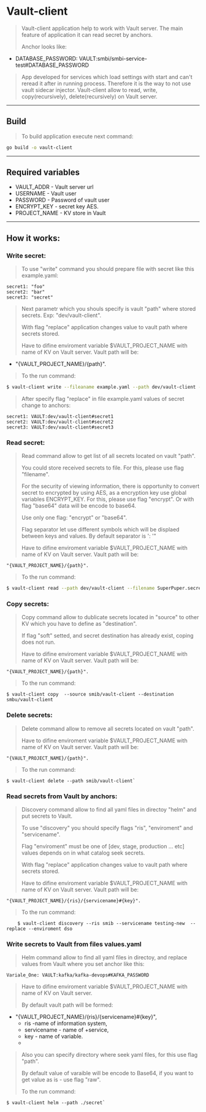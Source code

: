 # Vault-client
> Vault-client application help to work with Vault server. The main feature of application it can read secret by anchors. 
>
 > Anchor looks like: 
+ DATABASE_PASSWORD: VAULT:smbi/smbi-service-test#DATABASE_PASSWORD
> App developed for services which load settings with start and can't reread it after in running process. Therefore it is the way to not use vault sidecar injector. Vault-client allow to read, write, copy(recursively), delete(recursively) on Vault server. 
___
## Build
> To build application execute next command:
```Bash
go build -o vault-client
```
---
## Required variables
+ VAULT_ADDR - Vault server url
+ USERNAME - Vault user
+ PASSWORD - Password of vault user
+ ENCRYPT_KEY - secret key AES. 
+ PROJECT_NAME - KV store in Vault
___
## How it works:

### Write secret:

>To use "write" command you should prepare file with secret like this example.yaml:
```
secret1: "foo"
secret2: "bar"
secret3: "secret"
```

>Next parametr which you shouls specify is vault "path" where stored secrets. Exp: "dev/vault-client". 
>
> With flag "replace" application changes value to vault path where secrets stored.
> 
> Have to difine enviroment variable $VAULT_PROJECT_NAME with name of KV on Vault server. Vault path will be:

+ "{VAULT_PROJECT_NAME}/{path}".

> To the run command: 
```Bash
$ vault-client write --fileaname example.yaml --path dev/vault-client --replace
```
>After specify flag "replace" in file example.yaml values of secret change to anchors:
```
secret1: VAULT:dev/vault-client#secret1
secret2: VAULT:dev/vault-client#secret2
secret3: VAULT:dev/vault-client#secret3
```

### Read secret:
  
>Read command allow to get list of all secrets located on vault "path".
>
>You could store received secrets to file. For this, please use flag "filename".
>
>For the security of viewing information, there is opportunity to convert secret to encrypted by using AES, as a encryption key use global variables ENCRYPT_KEY. For this, please use flag "encrypt".
Or with flag "base64" data will be encode to base64.
>
>Use only one flag: "encrypt" or "base64".
>
>Flag separator let use different symbols which will be displaed between keys and values. By default separator is ': '"
>
>Have to difine enviroment variable $VAULT_PROJECT_NAME with name of KV on Vault server. Vault path will be: 

	"{VAULT_PROJECT_NAME}/{path}".

> To the run command:
```Bash
$ vault-client read --path dev/vault-client --filename SuperPuper.secret --base64
```

### Copy secrets:

> Copy command allow to dublicate secrets located in "source" to other KV which you have to define as "destination".
>
> If flag "soft" setted, and secret destination has already exist, coping does not run.
>
> Have to difine enviroment variable $VAULT_PROJECT_NAME with name of KV on Vault server. Vault path will be: 

    "{VAULT_PROJECT_NAME}/{path}".

> To the run command: 
```
$ vault-client copy  --source smib/vault-client --destination smbu/vault-client
```

### Delete secrets:

>Delete command allow to remove all secrets located on vault "path".
>
>Have to difine enviroment variable $VAULT_PROJECT_NAME with name of KV on Vault server. Vault path will be: 

	"{VAULT_PROJECT_NAME}/{path}".

>To the run command: 
```
$ vault-client delete --path smib/vault-client`
```

### Read secrets from Vault by anchors:

>Discovery command allow to find all yaml files in directoy "helm" and put secrets to Vault.
>
>To use "discovery" you should specify flags "ris", "enviroment" and "servicename".
>
>Flag "enviroment" must be one of [dev, stage, production ... etc] values depends on in what catalog seek secrets.
>
>With flag "replace" application changes value to vault path where secrets stored.
>
>Have to difine enviroment variable $VAULT_PROJECT_NAME with name of KV on Vault server. Vault path will be: 

	"{VAULT_PROJECT_NAME}/{ris}/{servicename}#{key}".

>To the run command:
```
	$ vault-client discovery --ris smib --servicename testing-new  --replace --enviroment dso
```

### Write secrets to Vault from files values.yaml
>Helm command allow to find all yaml files in directoy, and replace values from Vault where you set anchor like this:

	Variale_One: VAULT:kafka/kafka-devops#KAFKA_PASSWORD

>Have to difine enviroment variable $VAULT_PROJECT_NAME with name of KV on Vault server.
>
>By default vault path will be formed:
+ "{VAULT_PROJECT_NAME}/{ris}/{servicename}#{key}",
 	+   ris -name of information system, 
 	+   servicename - name of +service, 
 	+   key - name of variable.
 	+   
>Also you can specify directory where seek yaml files, for this use flag "path".
>
>By default value of varaible will be encode to Base64, if you want to get value as is - use flag "raw". 
>
>To the run command:
```
$ vault-client helm --path ./secret`
```
